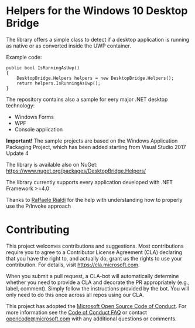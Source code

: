 # Helpers for the Windows 10 Desktop Bridge

The library offers a simple class to detect if a desktop application is running as native or as converted inside the UWP container.

Example code:

```
public bool IsRunningAsUwp()
{
    DesktopBridge.Helpers helpers = new DesktopBridge.Helpers();
    return helpers.IsRunningAsUwp();
}
```

The repository contains also a sample for eery major .NET desktop technology:

- Windows Forms
- WPF
- Console application

<b>Important!</b> The sample projects are based on the Windows Application Packaging Project, which has been added starting from Visual Studio 2017 Update 4

The library is available also on NuGet: https://www.nuget.org/packages/DesktopBridge.Helpers/

The library currently supports every application developed with .NET Framework >=4.0

Thanks to [Raffaele Rialdi](http://twitter.com/raffaeler) for the help with understanding how to properly use the P/Invoke approach

# Contributing

This project welcomes contributions and suggestions.  Most contributions require you to agree to a
Contributor License Agreement (CLA) declaring that you have the right to, and actually do, grant us
the rights to use your contribution. For details, visit https://cla.microsoft.com.

When you submit a pull request, a CLA-bot will automatically determine whether you need to provide
a CLA and decorate the PR appropriately (e.g., label, comment). Simply follow the instructions
provided by the bot. You will only need to do this once across all repos using our CLA.

This project has adopted the [Microsoft Open Source Code of Conduct](https://opensource.microsoft.com/codeofconduct/).
For more information see the [Code of Conduct FAQ](https://opensource.microsoft.com/codeofconduct/faq/) or
contact [opencode@microsoft.com](mailto:opencode@microsoft.com) with any additional questions or comments.
